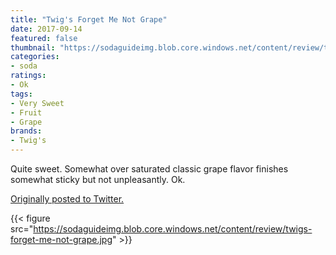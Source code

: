 ```yaml
---
title: "Twig's Forget Me Not Grape"
date: 2017-09-14
featured: false
thumbnail: "https://sodaguideimg.blob.core.windows.net/content/review/thumbs/twigs-forget-me-not-grape.jpg"
categories:
- soda
ratings:
- Ok
tags:
- Very Sweet
- Fruit
- Grape
brands:
- Twig's
---
```


Quite sweet. Somewhat over saturated classic grape flavor finishes somewhat sticky but not unpleasantly. Ok.

[Originally posted to Twitter.](https://twitter.com/Cavorter/status/908410842525335552)

{{< figure src="https://sodaguideimg.blob.core.windows.net/content/review/twigs-forget-me-not-grape.jpg" >}}
